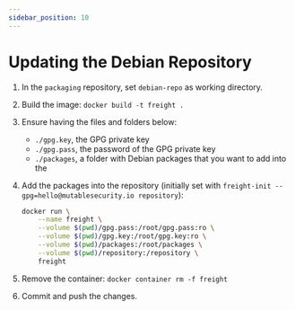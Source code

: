 ```yaml
---
sidebar_position: 10
---
```


# Updating the Debian Repository

1. In the `packaging` repository, set `debian-repo` as working directory.
2. Build the image: `docker build -t freight .`
3. Ensure having the files and folders below:
    - `./gpg.key`, the GPG private key 
    - `./gpg.pass`, the password of the GPG private key
    - `./packages`, a folder with Debian packages that you want to add into the 
4. Add the packages into the repository (initially set with `freight-init --gpg=hello@mutablesecurity.io repository`):

    ```bash
    docker run \
        --name freight \
        --volume $(pwd)/gpg.pass:/root/gpg.pass:ro \
        --volume $(pwd)/gpg.key:/root/gpg.key:ro \
        --volume $(pwd)/packages:/root/packages \
        --volume $(pwd)/repository:/repository \
        freight
    ```

5. Remove the container: `docker container rm -f freight`
6. Commit and push the changes.
